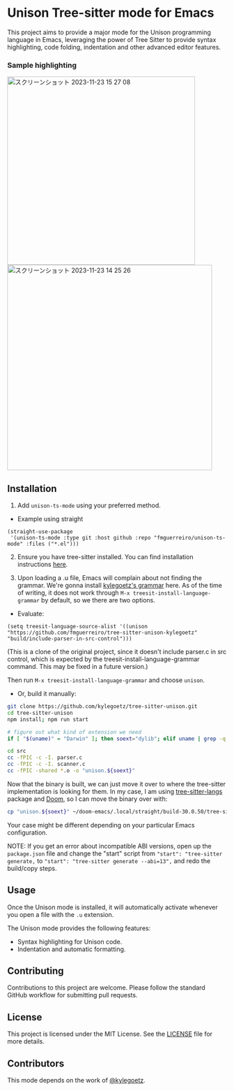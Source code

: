 # Unison Tree-sitter mode for Emacs

This project aims to provide a major mode for the Unison programming language in Emacs, leveraging the power of Tree Sitter to provide syntax highlighting, code folding, indentation and other advanced editor features.

### Sample highlighting

<img width="431" alt="スクリーンショット 2023-11-23 15 27 08" src="https://github.com/fmguerreiro/unison-ts-mode/assets/14042481/1ca84b2f-0cda-41d0-9885-6c3758fdd46c">

<img width="470" alt="スクリーンショット 2023-11-23 14 25 26" src="https://github.com/fmguerreiro/unison-ts-mode/assets/14042481/ee2a6bfd-eafc-4e7f-9ee8-c29797f3876b">

## Installation

1. Add `unison-ts-mode` using your preferred method.

- Example using straight

``` elisp
(straight-use-package
 '(unison-ts-mode :type git :host github :repo "fmguerreiro/unison-ts-mode" :files ("*.el")))
```

2. Ensure you have tree-sitter installed. You can find installation instructions [here](https://www.masteringemacs.org/article/how-to-get-started-tree-sitter).

3. Upon loading a .u file, Emacs will complain about not finding the grammar. 
We're gonna install [kylegoetz's grammar](https://github.com/kylegoetz/tree-sitter-unison) here. 
As of the time of writing, it does not work through `M-x treesit-install-language-grammar` by default, so we there are two options.

- Evaluate:

``` elisp
(setq treesit-language-source-alist '((unison "https://github.com/fmguerreiro/tree-sitter-unison-kylegoetz" "build/include-parser-in-src-control")))
```

(This is a clone of the original project, since it doesn't include parser.c in src control, which is expected by the treesit-install-language-grammar command. This may be fixed in a future version.)

Then run `M-x treesit-install-language-grammar` and choose `unison`.

- Or, build it manually:
``` sh
git clone https://github.com/kylegoetz/tree-sitter-unison.git
cd tree-sitter-unison
npm install; npm run start

# figure out what kind of extension we need
if [ "$(uname)" = "Darwin" ]; then soext="dylib"; elif uname | grep -q "MINGW" > /dev/null; then soext="dll"; else soext="so"; fi

cd src
cc -fPIC -c -I. parser.c
cc -fPIC -c -I. scanner.c
cc -fPIC -shared *.o -o "unison.${soext}"
```

Now that the binary is built, we can just move it over to where the tree-sitter implementation is looking for them.
In my case, I am using [tree-sitter-langs](https://github.com/emacs-tree-sitter/tree-sitter-langs) package and [Doom](https://github.com/doomemacs/doomemacs), so I can move the binary over with:

``` sh
cp "unison.${soext}" ~/doom-emacs/.local/straight/build-30.0.50/tree-sitter-langs/bin
```

Your case might be different depending on your particular Emacs configuration.

NOTE: If you get an error about incompatible ABI versions, open up the `package.json` file and change the "start" script from `"start": "tree-sitter generate,` to `"start": "tree-sitter generate --abi=13",` and redo the build/copy steps.

## Usage

Once the Unison mode is installed, it will automatically activate whenever you open a file with the `.u` extension.

The Unison mode provides the following features:
- Syntax highlighting for Unison code.
- Indentation and automatic formatting.

## Contributing

Contributions to this project are welcome. Please follow the standard GitHub workflow for submitting pull requests.

## License

This project is licensed under the MIT License. See the [LICENSE](LICENSE) file for more details.

## Contributors

This mode depends on the work of [@kylegoetz](https://github.com/kylegoetz/tree-sitter-unison).
